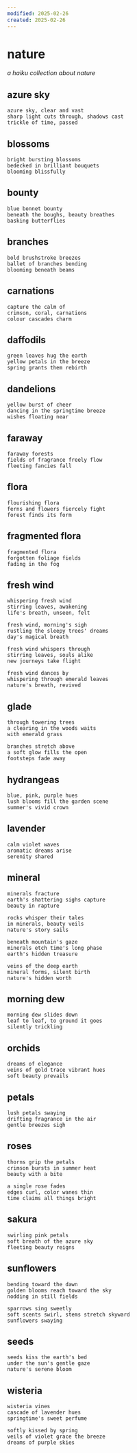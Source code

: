 ```yaml
---
modified: 2025-02-26
created: 2025-02-26
---
```

# nature

_a haiku collection about nature_

## azure sky

```
azure sky, clear and vast
sharp light cuts through, shadows cast
trickle of time, passed
```

## blossoms

```
bright bursting blossoms
bedecked in brilliant bouquets
blooming blissfully
```

## bounty

```
blue bonnet bounty
beneath the boughs, beauty breathes
basking butterflies
```

## branches

```
bold brushstroke breezes
ballet of branches bending
blooming beneath beams
```

## carnations

```
capture the calm of
crimson, coral, carnations
colour cascades charm
```

## daffodils

```
green leaves hug the earth
yellow petals in the breeze
spring grants them rebirth
```

## dandelions

```
yellow burst of cheer
dancing in the springtime breeze
wishes floating near
```

## faraway

```
faraway forests
fields of fragrance freely flow
fleeting fancies fall
```

## flora

```
flourishing flora
ferns and flowers fiercely fight
forest finds its form
```

## fragmented flora

```
fragmented flora
forgotten foliage fields
fading in the fog
```

## fresh wind

```
whispering fresh wind
stirring leaves, awakening
life's breath, unseen, felt

fresh wind, morning's sigh
rustling the sleepy trees' dreams
day's magical breath

fresh wind whispers through
stirring leaves, souls alike
new journeys take flight

fresh wind dances by
whispering through emerald leaves
nature's breath, revived
```

## glade

```
through towering trees
a clearing in the woods waits
with emerald grass

branches stretch above
a soft glow fills the open
footsteps fade away
```

## hydrangeas

```
blue, pink, purple hues
lush blooms fill the garden scene
summer's vivid crown
```

## lavender

```
calm violet waves
aromatic dreams arise
serenity shared
```

## mineral

```
minerals fracture
earth's shattering sighs capture
beauty in rapture

rocks whisper their tales
in minerals, beauty veils
nature's story sails

beneath mountain's gaze
minerals etch time's long phase
earth's hidden treasure

veins of the deep earth
mineral forms, silent birth
nature's hidden worth
```

## morning dew

```
morning dew slides down
leaf to leaf, to ground it goes
silently trickling
```

## orchids

```
dreams of elegance
veins of gold trace vibrant hues
soft beauty prevails
```

## petals

```
lush petals swaying
drifting fragrance in the air
gentle breezes sigh
```

## roses

```
thorns grip the petals
crimson bursts in summer heat
beauty with a bite

a single rose fades
edges curl, color wanes thin
time claims all things bright
```

## sakura

```
swirling pink petals
soft breath of the azure sky
fleeting beauty reigns
```

## sunflowers

```
bending toward the dawn
golden blooms reach toward the sky
nodding in still fields

sparrows sing sweetly
soft scents swirl, stems stretch skyward
sunflowers swaying
```

## seeds

```
seeds kiss the earth's bed
under the sun's gentle gaze
nature's serene bloom
```

## wisteria

```
wisteria vines
cascade of lavender hues
springtime's sweet perfume

softly kissed by spring
veils of violet grace the breeze
dreams of purple skies
```
